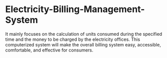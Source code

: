 # Electricity-Billing-Management-System
It mainly focuses on the calculation of units consumed during the specified time and the money to be charged by the electricity offices.   This computerized system will make the overall billing system easy, accessible, comfortable, and effective for consumers. 
